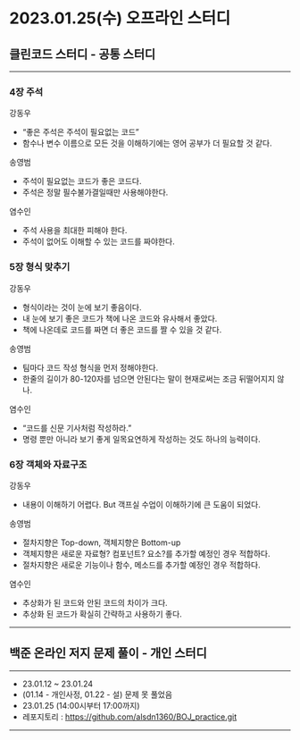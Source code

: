 # 2023.01.25(수) 오프라인 스터디

## 클린코드 스터디 - 공통 스터디

---

### 4장 주석

강동우

- “좋은 주석은 주석이 필요없는 코드”
- 함수나 변수 이름으로 모든 것을 이해하기에는 영어 공부가 더 필요할 것 같다.

송영범

- 주석이 필요없는 코드가 좋은 코드다.
- 주석은 정말 필수불가결일때만 사용해야한다.

염수인

- 주석 사용을 최대한 피해야 한다.
- 주석이 없어도 이해할 수 있는 코드를 짜야한다.

### 5장 형식 맞추기

강동우

- 형식이라는 것이 눈에 보기 좋음이다.
- 내 눈에 보기 좋은 코드가 책에 나온 코드와 유사해서 좋았다.
- 책에 나온데로 코드를 짜면 더 좋은 코드를 짤 수 있을 것 같다.

송영범

- 팀마다 코드 작성 형식을 먼저 정해야한다.
- 한줄의 길이가 80-120자를 넘으면 안된다는 말이 현재로써는 조금 뒤떨어지지 않나.

염수인

- “코드를 신문 기사처럼 작성하라.”
- 명령 뿐만 아니라 보기 좋게 일목요연하게 작성하는 것도 하나의 능력이다.

### 6장 객체와 자료구조

강동우

- 내용이 이해하기 어렵다. But 객프실 수업이 이해하기에 큰 도움이 되었다.

송영범

- 절차지향은 Top-down, 객체지향은 Bottom-up
- 객체지향은 새로운 자료형? 컴포넌트? 요소?를 추가할 예정인 경우 적합하다.
- 절차지향은 새로운 기능이나 함수, 메소드를 추가할 예정인 경우 적합하다.

염수인

- 추상화가 된 코드와 안된 코드의 차이가 크다.
- 추상화 된 코드가 확실히 간략하고 사용하기 좋다.
---

## 백준 온라인 저지 문제 풀이 - 개인 스터디

---

- 23.01.12 ~ 23.01.24 
- (01.14 - 개인사정, 01.22 - 설) 문제 못 풀었음
- 23.01.25 (14:00시부터 17:00까지)
- 레포지토리 : https://github.com/alsdn1360/BOJ_practice.git

---
